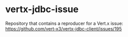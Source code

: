 # vertx-jdbc-issue

Repository that contains a reproducer for a Vert.x issue: https://github.com/vert-x3/vertx-jdbc-client/issues/195
